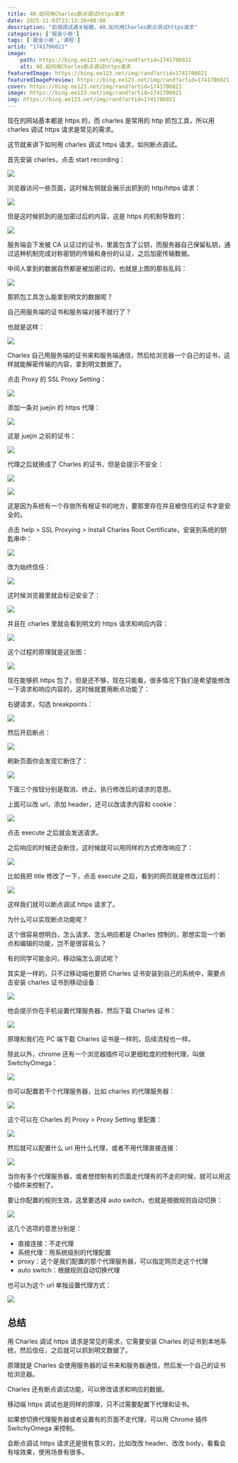 ```yaml
---
title: 40.如何用Charles断点调试https请求
date: 2025-11-03T23:13:28+08:00
description: "前端调试通关秘籍，40.如何用Charles断点调试https请求"
categories: ['掘金小册']
tags: ['掘金小册','课程']
artid: "1741706021"
image:
    path: https://bing.ee123.net/img/rand?artid=1741706021
    alt: 40.如何用Charles断点调试https请求
featuredImage: https://bing.ee123.net/img/rand?artid=1741706021
featuredImagePreview: https://bing.ee123.net/img/rand?artid=1741706021
cover: https://bing.ee123.net/img/rand?artid=1741706021
image: https://bing.ee123.net/img/rand?artid=1741706021
img: https://bing.ee123.net/img/rand?artid=1741706021
---
```


现在的网站基本都是 https 的，而 charles 是常用的 http 抓包工具，所以用 charles 调试 https 请求是常见的需求。

这节就来讲下如何用 charles 调试 https 请求，如何断点调试。

首先安装 charles，点击 start recording：

![](https://p1-juejin.byteimg.com/tos-cn-i-k3u1fbpfcp/f68c65ee29e44ea993e1fa33e30b8300~tplv-k3u1fbpfcp-watermark.image?)

浏览器访问一些页面，这时候左侧就会展示出抓到的 http/https 请求：

![](https://p9-juejin.byteimg.com/tos-cn-i-k3u1fbpfcp/71c849035a1a4787a37f6232158a18cb~tplv-k3u1fbpfcp-watermark.image?)

但是这时候抓到的是加密过后的内容，这是 https 的机制导致的：

![](https://p1-juejin.byteimg.com/tos-cn-i-k3u1fbpfcp/ebf3971c6c6f4c4498b96443aa950c53~tplv-k3u1fbpfcp-watermark.image?)

服务端会下发被 CA 认证过的证书，里面包含了公钥，而服务器自己保留私钥，通过这种机制完成对称密钥的传输和身份的认证，之后加密传输数据。

中间人拿到的数据自然都是被加密过的，也就是上图的那些乱码：

![](https://p9-juejin.byteimg.com/tos-cn-i-k3u1fbpfcp/717ba624949c4e0db3fec7a368b6f4e0~tplv-k3u1fbpfcp-watermark.image?)

那抓包工具怎么能拿到明文的数据呢？

自己用服务端的证书和服务端对接不就行了？

也就是这样：

![](https://p9-juejin.byteimg.com/tos-cn-i-k3u1fbpfcp/51e6cd7de71449c5a6736b5d7eec6390~tplv-k3u1fbpfcp-watermark.image?)

Charles 自己用服务端的证书来和服务端通信，然后给浏览器一个自己的证书，这样就能解密传输的内容，拿到明文数据了。

点击 Proxy 的 SSL Proxy Setting：

![](https://p1-juejin.byteimg.com/tos-cn-i-k3u1fbpfcp/7a248f6d3ae048f697097f8cd9577f1b~tplv-k3u1fbpfcp-watermark.image?)

添加一条对 juejin 的 https 代理：

![](https://p3-juejin.byteimg.com/tos-cn-i-k3u1fbpfcp/bfe5185659cd4562a298dd3135fa69d8~tplv-k3u1fbpfcp-watermark.image?)

这是 juejin 之前的证书：

![](https://p6-juejin.byteimg.com/tos-cn-i-k3u1fbpfcp/9755844ac52d4a98ba04556b3b833097~tplv-k3u1fbpfcp-watermark.image?)

代理之后就换成了 Charles 的证书，但是会提示不安全：

![](https://p3-juejin.byteimg.com/tos-cn-i-k3u1fbpfcp/f3fb9a6f7c784599bf7856519ca97099~tplv-k3u1fbpfcp-watermark.image?)

![](https://p3-juejin.byteimg.com/tos-cn-i-k3u1fbpfcp/07d62e3a79ff4f9b99cbdeb8b038a20e~tplv-k3u1fbpfcp-watermark.image?)

这是因为系统有一个存放所有根证书的地方，要那里存在并且被信任的证书才是安全的。

点击 help > SSL Proxying > Install Charles Root Certificate，安装到系统的钥匙串中：

![](https://p6-juejin.byteimg.com/tos-cn-i-k3u1fbpfcp/a13e9f4c716d46e1ad6b5a9a4e9ee7f8~tplv-k3u1fbpfcp-watermark.image?)

改为始终信任：

![](https://p9-juejin.byteimg.com/tos-cn-i-k3u1fbpfcp/0d64bbf9433d4514811562185eaa8286~tplv-k3u1fbpfcp-watermark.image?)

这时候浏览器里就会标记安全了：

![](https://p9-juejin.byteimg.com/tos-cn-i-k3u1fbpfcp/9b3a2d75814f4154911212487bc92b73~tplv-k3u1fbpfcp-watermark.image?)

并且在 charles 里就会看到明文的 https 请求和响应内容：

![](https://p1-juejin.byteimg.com/tos-cn-i-k3u1fbpfcp/0fe4bf55d22040dfbfd2bb47a2f6be6a~tplv-k3u1fbpfcp-watermark.image?)

这个过程的原理就是这张图：

![](https://p1-juejin.byteimg.com/tos-cn-i-k3u1fbpfcp/5ad8cf4874b64e26b848a18c69bfb8b8~tplv-k3u1fbpfcp-watermark.image?)

现在能够抓 https 包了，但是还不够，现在只能看，很多情况下我们是希望能修改一下请求和响应内容的，这时候就要用断点功能了：

右键请求，勾选 breakpoints：

![](https://p1-juejin.byteimg.com/tos-cn-i-k3u1fbpfcp/a58c9cb35b8743a7b9e32710d275a72f~tplv-k3u1fbpfcp-watermark.image?)

然后开启断点：

![](https://p1-juejin.byteimg.com/tos-cn-i-k3u1fbpfcp/4398eaed3ca140b6bfa1faeb3df5252d~tplv-k3u1fbpfcp-watermark.image?)

刷新页面你会发现它断住了：

![](https://p1-juejin.byteimg.com/tos-cn-i-k3u1fbpfcp/49ab3977f671478cb8161d9b3a902c4b~tplv-k3u1fbpfcp-watermark.image?)

下面三个按钮分别是取消、终止、执行修改后的请求的意思。

上面可以改 url，添加 header，还可以改请求内容和 cookie：

![](https://p6-juejin.byteimg.com/tos-cn-i-k3u1fbpfcp/c379e33651fc4aa79f5c45f39105644e~tplv-k3u1fbpfcp-watermark.image?)

点击 execute 之后就会发送请求。

之后响应的时候还会断住，这时候就可以用同样的方式修改响应了：

![](https://p1-juejin.byteimg.com/tos-cn-i-k3u1fbpfcp/82f7f757e7634ad7b59dd653a61b7f6c~tplv-k3u1fbpfcp-watermark.image?)

比如我把 title 修改了一下，点击 execute 之后，看到的网页就是修改过后的：

![](https://p3-juejin.byteimg.com/tos-cn-i-k3u1fbpfcp/1db9a1b4663e4ad09a9331bb17858787~tplv-k3u1fbpfcp-watermark.image?)

这样我们就可以断点调试 https 请求了。

为什么可以实现断点功能呢？

这个很容易想明白，怎么请求、怎么响应都是 Charles 控制的，那想实现一个断点和编辑的功能，岂不是很容易么？

有的同学可能会问，移动端怎么调试呢？

其实是一样的，只不过移动端也要把 Charles 证书安装到自己的系统中，需要点击安装 charles 证书到移动设备：

![](https://p6-juejin.byteimg.com/tos-cn-i-k3u1fbpfcp/da733c16572e45cf9118f07f28a3ab11~tplv-k3u1fbpfcp-watermark.image?)

他会提示你在手机设置代理服务器，然后下载 Charles 证书：

![](https://p1-juejin.byteimg.com/tos-cn-i-k3u1fbpfcp/ebcf7e96073c427e8851bea4e5da3d23~tplv-k3u1fbpfcp-watermark.image?)

原理和我们在 PC 端下载 Charles 证书是一样的，后续流程也一样。

除此以外，chrome 还有一个浏览器插件可以更细粒度的控制代理，叫做 SwitchyOmega：

![](https://p6-juejin.byteimg.com/tos-cn-i-k3u1fbpfcp/77f7202fae95419199bab9d5d62e9c06~tplv-k3u1fbpfcp-watermark.image?)

你可以配置若干个代理服务器，比如 charles 的代理服务器：

![](https://p6-juejin.byteimg.com/tos-cn-i-k3u1fbpfcp/06e364ee8a324ce9a041e54a3ccbe695~tplv-k3u1fbpfcp-watermark.image?)

这个可以在 Charles 的 Proxy > Proxy Setting 里配置：

![](https://p6-juejin.byteimg.com/tos-cn-i-k3u1fbpfcp/7fba1b954d3d490a89defa2da91e66f9~tplv-k3u1fbpfcp-watermark.image?)

然后就可以配置什么 url 用什么代理，或者不用代理直接连接：

![](https://p3-juejin.byteimg.com/tos-cn-i-k3u1fbpfcp/7cc24041b84f44b08ddcc7a5943c414b~tplv-k3u1fbpfcp-watermark.image?)

当你有多个代理服务器，或者想控制有的页面走代理有的不走的时候，就可以用这个插件来控制了。

要让你配置的规则生效，这里要选择 auto switch，也就是根据规则自动切换：

![](https://p3-juejin.byteimg.com/tos-cn-i-k3u1fbpfcp/71ee8842fd6b468db22ac32ea38d57ca~tplv-k3u1fbpfcp-watermark.image?)

这几个选项的意思分别是：

- 直接连接：不走代理
- 系统代理：用系统级别的代理配置
- proxy：这个是我们配置的那个代理服务器，可以指定网页走这个代理
- auto switch：根据规则自动切换代理

也可以为这个 url 单独设置代理方式：

![](https://p6-juejin.byteimg.com/tos-cn-i-k3u1fbpfcp/5a55fe7a042447d196e2160e322ed80c~tplv-k3u1fbpfcp-watermark.image?)

## 总结

用 Charles 调试 https 请求是常见的需求，它需要安装 Charles 的证书到本地系统，然后信任，之后就可以抓到明文数据了。

原理就是 Charles 会使用服务器的证书来和服务器通信，然后发一个自己的证书给浏览器。

Charles 还有断点调试功能，可以修改请求和响应的数据。

移动端 https 调试也是同样的原理，只不过需要配置下代理和证书。

如果想切换代理服务器或者设置有的页面不走代理，可以用 Chrome 插件 SwitchyOmega 来控制。

会断点调试 https 请求还是很有意义的，比如改改 header、改改 body，看看会有啥效果，使用场景有很多。

